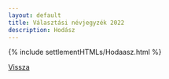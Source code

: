 ```yaml
---
layout: default
title: Választási névjegyzék 2022
description: Hodász
---
```


{% include settlementHTMLs/Hodaasz.html %}

[Vissza](../)